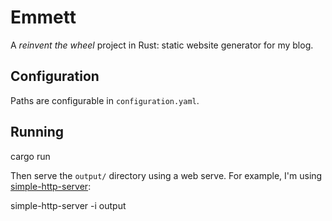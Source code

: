 # Emmett

A _reinvent the wheel_ project in Rust: static website generator for my blog.

## Configuration

Paths are configurable in `configuration.yaml`.

## Running

  cargo run

Then serve the `output/` directory using a web serve. For example, I'm using [simple-http-server](https://github.com/TheWaWaR/simple-http-server):

  simple-http-server -i output
